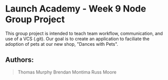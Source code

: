 # Launch Academy - Week 9 Node Group Project

This group project is intended to teach team workflow, communication, and use of a VCS (.git). Our goal is to create an application to faciliate the adoption of pets at our new shop, "Dances with Pets". 

## Authors:
> Thomas Murphy
> Brendan Montima
> Russ Moore